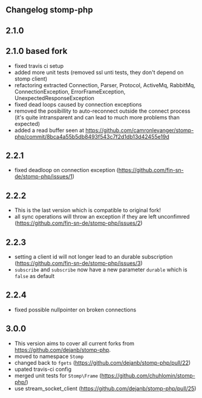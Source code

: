 Changelog stomp-php
-------------------

2.1.0
-----

2.1.0 based fork
----------------

- fixed travis ci setup
- added more unit tests (removed ssl unti tests, they don't depend on stomp client)
- refactoring extracted Connection, Parser, Protocol, ActiveMq, RabbitMq, ConnectionException, ErrorFrameException, UnexpectedResponseException
- fixed dead loops caused by connection exceptions
- removed the posibillity to auto-reconnect outside the connect process (it's quite intransparent and can lead to much more problems than expected)
- added a read buffer seen at https://github.com/camronlevanger/stomp-php/commit/8bca4a55b5db8493f543c7f2d1db13d42455e19d

2.2.1
-----

- fixed deadloop on connection exception (https://github.com/fin-sn-de/stomp-php/issues/1)

2.2.2
-----
- This is the last version which is compatible to original fork!
- all sync operations will throw an exception if they are left unconfimred (https://github.com/fin-sn-de/stomp-php/issues/2)

2.2.3
-----
- setting a client id will not longer lead to an durable subscription (https://github.com/fin-sn-de/stomp-php/issues/3)
- `subscribe` and `subscribe` now have a new parameter `durable` which is `false` as default

2.2.4
-----
- fixed possible nullpointer on broken connections

3.0.0
-----
- This version aims to cover all current forks from https://github.com/dejanb/stomp-php.
- moved to namespace `Stomp`
- changed back to `fgets` (https://github.com/dejanb/stomp-php/pull/22)
- upated travis-ci config
- merged unit tests for `Stomp\Frame` (https://github.com/chuhlomin/stomp-php/)
- use stream_socket_client (https://github.com/dejanb/stomp-php/pull/25)